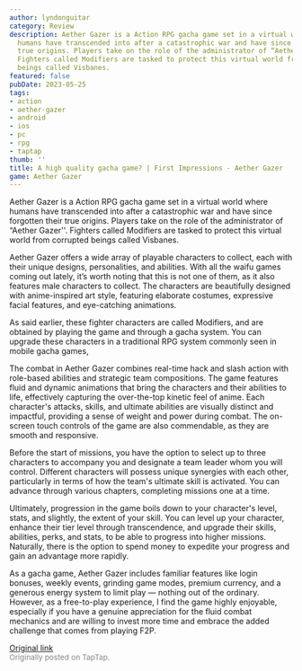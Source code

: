```yaml
---
author: lyndonguitar
category: Review
description: Aether Gazer is a Action RPG gacha game set in a virtual world where
  humans have transcended into after a catastrophic war and have since forgotten their
  true origins. Players take on the role of the administrator of “Aether Gazer''.
  Fighters called Modifiers are tasked to protect this virtual world from corrupted
  beings called Visbanes.
featured: false
pubDate: 2023-05-25
tags:
- action
- aether-gazer
- android
- ios
- pc
- rpg
- taptap
thumb: ''
title: A high quality gacha game? | First Impressions - Aether Gazer
game: Aether Gazer
---
```

Aether Gazer is a Action RPG gacha game set in a virtual world where humans have transcended into after a catastrophic war and have since forgotten their true origins. Players take on the role of the administrator of “Aether Gazer''. Fighters called Modifiers are tasked to protect this virtual world from corrupted beings called Visbanes.

Aether Gazer offers a wide array of playable characters to collect, each with their unique designs, personalities, and abilities. With all the waifu games coming out lately, it’s worth noting that this is not one of them, as it also features male characters to collect. The characters are beautifully designed with anime-inspired art style, featuring elaborate costumes, expressive facial features, and eye-catching animations.

As said earlier, these fighter characters are called Modifiers, and are obtained by playing the game and through a gacha system. You can upgrade these characters in a traditional RPG system commonly seen in mobile gacha games,

The combat in Aether Gazer combines real-time hack and slash action with role-based abilities and strategic team compositions. The game features fluid and dynamic animations that bring the characters and their abilities to life, effectively capturing the over-the-top kinetic feel of anime. Each character's attacks, skills, and ultimate abilities are visually distinct and impactful, providing a sense of weight and power during combat. The on-screen touch controls of the game are also commendable, as they are smooth and responsive.

Before the start of missions, you have the option to select up to three characters to accompany you and designate a team leader whom you will control. Different characters will possess unique synergies with each other, particularly in terms of how the team's ultimate skill is activated. You can advance through various chapters, completing missions one at a time.

Ultimately, progression in the game boils down to your character's level, stats, and slightly, the extent of your skill. You can level up your character, enhance their tier level through transcendence, and upgrade their skills, abilities, perks, and stats, to be able to progress into higher missions. Naturally, there is the option to spend money to expedite your progress and gain an advantage more rapidly.

As a gacha game, Aether Gazer includes familiar features like login bonuses, weekly events, grinding game modes, premium currency, and a generous energy system to limit play — nothing out of the ordinary. However, as a free-to-play experience, I find the game highly enjoyable, especially if you have a genuine appreciation for the fluid combat mechanics and are willing to invest more time and embrace the added challenge that comes from playing F2P.

[Original link](https://www.taptap.io/post/5621132)<br><span style="font-size: 0.95em; color: #888;">Originally posted on TapTap.</span>